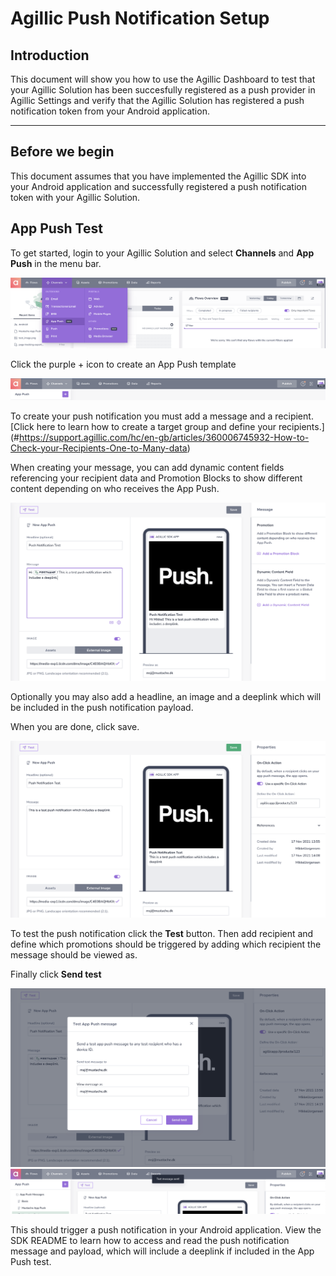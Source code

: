 # Agillic Push Notification Setup

## Introduction

This document will show you how to use the Agillic Dashboard to test that your Agillic Solution has been succesfully registered as a push provider in Agillic Settings and verify that the Agillic Solution has registered a push notification token from your Android application.

---
## Before we begin
This document assumes that you have implemented the Agillic SDK into your Android application and successfully registered a push notification token with your Agillic Solution.

## App Push Test

To get started, login to your Agillic Solution and select **Channels** and **App Push** in the menu bar.

<img src="resources/pushsetup1.png">

Click the purple + icon to create an App Push template

<img src="resources/pushsetup2.png">

To create your push notification you must add a message and a recipient. [Click here to learn how to create a target group and define your recipients.] (#https://support.agillic.com/hc/en-gb/articles/360006745932-How-to-Check-your-Recipients-One-to-Many-data)

When creating your message, you can add dynamic content fields referencing your recipient data and Promotion Blocks to show different content depending on who receives the App Push.

<img src="resources/pushsetup3.png">

Optionally you may also add a headline, an image and a deeplink which will be included in the push notification payload.

When you are done, click save.

<img src="resources/pushsetup4.png">

To test the push notification click the **Test** button. Then add recipient and define which promotions should be triggered by adding which recipient the message should be viewed as.

Finally click **Send test**

<img src="resources/pushsetup5.png">

<img src="resources/pushsetup6.png">

This should trigger a push notification in your Android application. View the SDK README to learn how to access and read the push notification message and payload, which will include a deeplink if included in the App Push test.


